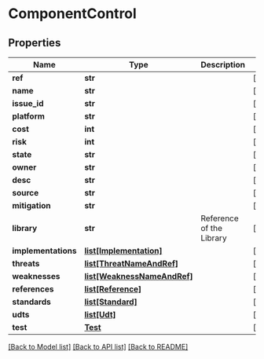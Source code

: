 # ComponentControl

## Properties
Name | Type | Description | Notes
------------ | ------------- | ------------- | -------------
**ref** | **str** |  | [optional] 
**name** | **str** |  | [optional] 
**issue_id** | **str** |  | [optional] 
**platform** | **str** |  | [optional] 
**cost** | **int** |  | [optional] 
**risk** | **int** |  | [optional] 
**state** | **str** |  | [optional] 
**owner** | **str** |  | [optional] 
**desc** | **str** |  | [optional] 
**source** | **str** |  | [optional] 
**mitigation** | **str** |  | [optional] 
**library** | **str** | Reference of the Library | [optional] 
**implementations** | [**list[Implementation]**](Implementation.md) |  | [optional] 
**threats** | [**list[ThreatNameAndRef]**](ThreatNameAndRef.md) |  | [optional] 
**weaknesses** | [**list[WeaknessNameAndRef]**](WeaknessNameAndRef.md) |  | [optional] 
**references** | [**list[Reference]**](Reference.md) |  | [optional] 
**standards** | [**list[Standard]**](Standard.md) |  | [optional] 
**udts** | [**list[Udt]**](Udt.md) |  | [optional] 
**test** | [**Test**](Test.md) |  | [optional] 

[[Back to Model list]](../README.md#documentation-for-models) [[Back to API list]](../README.md#documentation-for-api-endpoints) [[Back to README]](../README.md)


